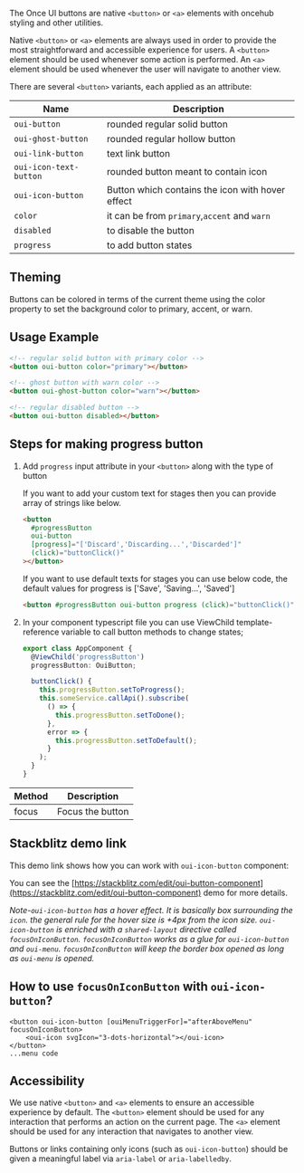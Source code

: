 The Once UI buttons are native `<button>` or `<a>` elements with oncehub styling and other utilities.

Native `<button>` or `<a>` elements are always used in order to provide the most straightforward and accessible experience for users.
A `<button>` element should be used whenever some action is performed. An `<a>` element should be used whenever the user will navigate to another view.

There are several `<button>` variants, each applied as an attribute:

| **Name**               | **Description**                                  |
| ---------------------- | ------------------------------------------------ |
| `oui-button`           | rounded regular solid button                     |
| `oui-ghost-button`     | rounded regular hollow button                    |
| `oui-link-button`      | text link button                                 |
| `oui-icon-text-button` | rounded button meant to contain icon             |
| `oui-icon-button`      | Button which contains the icon with hover effect |
| `color`                | it can be from `primary`,`accent` and `warn`     |
| `disabled`             | to disable the button                            |
| `progress`             | to add button states                             |

## Theming

Buttons can be colored in terms of the current theme using the color property to set the background color to primary, accent, or warn.

## Usage Example

```html
<!-- regular solid button with primary color -->
<button oui-button color="primary"></button>

<!-- ghost button with warn color -->
<button oui-ghost-button color="warn"></button>

<!-- regular disabled button -->
<button oui-button disabled></button>
```

## Steps for making progress button

1. Add `progress` input attribute in your `<button>` along with the type of button

   If you want to add your custom text for stages then you can provide array of strings like below.

   ```html
   <button
     #progressButton
     oui-button
     [progress]="['Discard','Discarding...','Discarded']"
     (click)="buttonClick()"
   ></button>
   ```

   If you want to use default texts for stages you can use below code, the default values
   for progress is ['Save', 'Saving...', 'Saved']

   ```html
   <button #progressButton oui-button progress (click)="buttonClick()"></button>
   ```

2) In your component typescript file you can use ViewChild template-reference variable to call button methods to change states;

   ```typescript
   export class AppComponent {
     @ViewChild('progressButton')
     progressButton: OuiButton;

     buttonClick() {
       this.progressButton.setToProgress();
       this.someService.callApi().subscribe(
         () => {
           this.progressButton.setToDone();
         },
         error => {
           this.progressButton.setToDefault();
         }
       );
     }
   }
   ```

| Method | Description      |
| ------ | ---------------- |
| focus  | Focus the button |

## Stackblitz demo link

This demo link shows how you can work with `oui-icon-button` component:

You can see the [https://stackblitz.com/edit/oui-button-component](https://stackblitz.com/edit/oui-button-component) demo for more details.

_Note-`oui-icon-button` has a hover effect. It is basically box surrounding the `icon`. the general rule for the hover size is +4px from the icon size. `oui-icon-button` is enriched with a `shared-layout` directive called `focusOnIconButton`. `focusOnIconButton` works as a glue for `oui-icon-button` and `oui-menu`. `focusOnIconButton` will keep the border box opened as long as `oui-menu` is opened._

## How to use `focusOnIconButton` with `oui-icon-button`?

```
<button oui-icon-button [ouiMenuTriggerFor]="afterAboveMenu" focusOnIconButton>
    <oui-icon svgIcon="3-dots-horizontal"></oui-icon>
</button>
...menu code
```

## Accessibility

We use native `<button>` and `<a>` elements to ensure an accessible experience by default. The `<button>` element should be used for any interaction that performs an action on the current page. The `<a>` element should be used for any interaction that navigates to another view.

Buttons or links containing only icons (such as `oui-icon-button`) should be given a meaningful label via `aria-label` or `aria-labelledby`.

